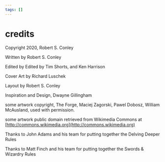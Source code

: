 ```yaml
---
tags: []
---
```

# credits   
   
Copyright 2020, Robert S. Conley   
   
Written by Robert S. Conley   
   
Edited by Edited by Tim Shorts, and Ken Harrison   
   
Cover Art by Richard Luschek   
   
Layout by Robert S. Conley   
   
Inspiration and Design, Dwayne Gillingham   
   
some artwork copyright, The Forge, Maciej Zagorski, Pawel Dobosz, William McAusland, used with permission.   
   
some artwork public domain retrieved from Wikimedia Commons at [http://commons.wikimedia.org](http://commons.wikimedia.org)   
   
Thanks to John Adams and his team for putting together the Delving Deeper Rules   
   
Thanks to Matt Finch and his team for putting together the Swords & Wizardry Rules   
